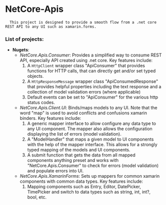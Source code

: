 # NetCore-Apis
      
      This project is designed to provide a smooth flow from a .net core REST API to any UI such as xamarin.forms. 
      
      
 ### List of projects:
 
 - **Nugets**:
   - *NetCore.Apis.Consumer*: Provides a simplified way to consume REST API, especially API created using .net core. Key features include:   
     1. A `HttpClient` wrapper class "ApiConsumer" that provides functions for HTTP calls, that can directly get and/or set typed objects.
     2. A `HttpResponseMessage` wrapper class "ApiConsumedResponse" that provides helpful properties including the text response and a collection of model validation errors (where applicable)
     3. Default events can be set to "ApiConsumer" for the various http status codes.
    - *NetCore.Apis.Client.UI*: Binds/maps models to any UI. Note that the word "map" is used to avoid conflicts and confusions xamarin binders. Key features include: 
      1. A generic mapper interface to allow configure any data type to any UI component. The mapper also allows the configuration displaying the list of errors (model validation).
      2. A "ModelHandler" that maps a given model to UI components with the help of the mapper interface. This allows for a strongly typed mapping of the models and UI components. 
      3. A submit function that gets the data from all mapped components anything preset and works with "NetCore.Apis.Consumer" to check for errors (model validation) and populate errors into UI. 
    - *NetCore.Apis.XamarinForms*: Sets up mappers for common xamarin components with common data types. Key features include: 
      1. Mapping components such as Entry, Editor, DatePicker, TimePicker and switch to data types such as string, int, int?, bool, etc.
    
        
